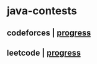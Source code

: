 # java-contests

## codeforces | [progress](src/main/java/com/svshayt/codeforces/problemset/README.md)

## leetcode | [progress](src/main/java/com/svshayt/leetcode/problemset/README.md)
